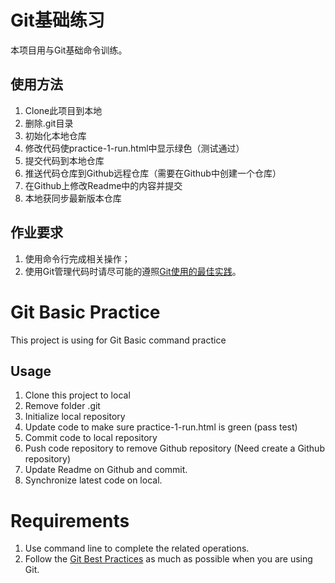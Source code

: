 # Git基础练习

本项目用与Git基础命令训练。

## 使用方法

1. Clone此项目到本地
2. 删除.git目录
3. 初始化本地仓库
4. 修改代码使practice-1-run.html中显示绿色（测试通过）
5. 提交代码到本地仓库
6. 推送代码仓库到Github远程仓库（需要在Github中创建一个仓库）
7. 在Github上修改Readme中的内容并提交
8. 本地获同步最新版本仓库

## 作业要求

1. 使用命令行完成相关操作；
2. 使用Git管理代码时请尽可能的遵照[Git使用的最佳实践](https://github.com/iamcoach/git)。

# Git Basic Practice

This project is using for Git Basic command practice

## Usage

1. Clone this project to local
2. Remove folder .git
3. Initialize local repository
4. Update code to make sure practice-1-run.html is green (pass test)
5. Commit code to local repository
6. Push code repository to remove Github repository (Need create a Github repository)
7. Update Readme on Github and commit.
8. Synchronize latest code on local.

# Requirements

1. Use command line to complete the related operations.
2. Follow the [Git Best Practices](https://github.com/iamcoach/git) as much as possible when you are using Git.

